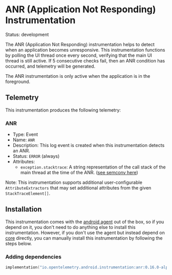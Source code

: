 
# ANR (Application Not Responding) Instrumentation

Status: development

The ANR (Application Not Responding) instrumentation helps to detect
when an application becomes unresponsive. This instrumentation functions
by polling the UI thread once every second, verifying that the main UI
thread is still active. If 5 consecutive checks fail, then an ANR condition
has occurred, and telemetry will be generated.

The ANR instrumentation is only active when the application is in the
foreground.

## Telemetry

This instrumentation produces the following telemetry:

### ANR

* Type: Event
* Name: `ANR`
* Description: This log event is created when this instrumentation detects an ANR.
* Status: `ERROR` (always)
* Attributes:
  * `exception.stacktrace`: A string representation of the call stack of the main thread at the time of the ANR.
    ([see semconv here](https://github.com/open-telemetry/semantic-conventions/blob/0b3babde7ff9f74b03a1a49adcdb319354d47d85/docs/attributes-registry/exception.md#exception-stacktrace))

Note: This instrumentation supports additional user-configurable `AttributeExtractors` that
may set additional attributes from the given `StackTraceElement[]`.

## Installation

This instrumentation comes with the [android agent](../../android-agent) out of the box, so
if you depend on it, you don't need to do anything else to install this instrumentation.
However, if you don't use the agent but instead depend on [core](../../core) directly, you can
manually install this instrumentation by following the steps below.

### Adding dependencies

```kotlin
implementation("io.opentelemetry.android.instrumentation:anr:0.16.0-alpha")
```
